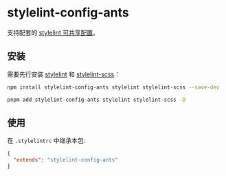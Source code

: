 # stylelint-config-ants

支持配套的 [stylelint 可共享配置](https://stylelint.io/user-guide/configure)。

## 安装

需要先行安装 [stylelint](https://www.npmjs.com/package/stylelint) 和 [stylelint-scss](https://www.npmjs.com/package/stylelint-scss)：

```bash
npm install stylelint-config-ants stylelint stylelint-scss --save-dev

pnpm add stylelint-config-ants stylelint stylelint-scss -D
```

## 使用

在 `.stylelintrc` 中继承本包:

```json
{
  "extends": "stylelint-config-ants"
}
```
